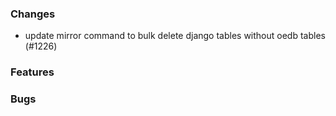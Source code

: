### Changes
- update mirror command to bulk delete django tables without oedb tables (#1226)

### Features


### Bugs

